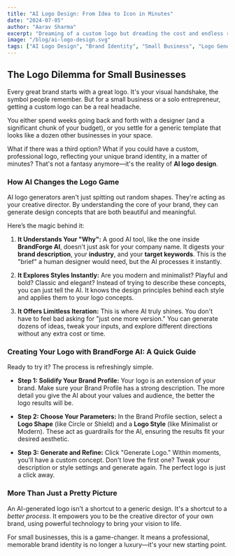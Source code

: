 ```yaml
---
title: "AI Logo Design: From Idea to Icon in Minutes"
date: "2024-07-05"
author: "Aarav Sharma"
excerpt: "Dreaming of a custom logo but dreading the cost and endless revisions? Discover how AI logo generators are empowering small businesses to create stunning, professional logos without the designer price tag."
image: "/blog/ai-logo-design.svg"
tags: ["AI Logo Design", "Brand Identity", "Small Business", "Logo Generator"]
---
```


## The Logo Dilemma for Small Businesses

Every great brand starts with a great logo. It's your visual handshake, the symbol people remember. But for a small business or a solo entrepreneur, getting a custom logo can be a real headache.

You either spend weeks going back and forth with a designer (and a significant chunk of your budget), or you settle for a generic template that looks like a dozen other businesses in your space.

What if there was a third option? What if you could have a custom, professional logo, reflecting your unique brand identity, in a matter of minutes? That's not a fantasy anymore—it's the reality of **AI logo design**.

### How AI Changes the Logo Game

AI logo generators aren't just spitting out random shapes. They're acting as your creative director. By understanding the core of your brand, they can generate design concepts that are both beautiful and meaningful.

Here’s the magic behind it:

1.  **It Understands Your "Why":** A good AI tool, like the one inside **BrandForge AI**, doesn't just ask for your company name. It digests your **brand description**, your **industry**, and your **target keywords**. This is the "brief" a human designer would need, but the AI processes it instantly.

2.  **It Explores Styles Instantly:** Are you modern and minimalist? Playful and bold? Classic and elegant? Instead of trying to describe these concepts, you can just tell the AI. It knows the design principles behind each style and applies them to your logo concepts.

3.  **It Offers Limitless Iteration:** This is where AI truly shines. You don't have to feel bad asking for "just one more version." You can generate dozens of ideas, tweak your inputs, and explore different directions without any extra cost or time.

### Creating Your Logo with BrandForge AI: A Quick Guide

Ready to try it? The process is refreshingly simple.

- **Step 1: Solidify Your Brand Profile:** Your logo is an extension of your brand. Make sure your Brand Profile has a strong description. The more detail you give the AI about your values and audience, the better the logo results will be.

- **Step 2: Choose Your Parameters:** In the Brand Profile section, select a **Logo Shape** (like Circle or Shield) and a **Logo Style** (like Minimalist or Modern). These act as guardrails for the AI, ensuring the results fit your desired aesthetic.

- **Step 3: Generate and Refine:** Click "Generate Logo." Within moments, you'll have a custom concept. Don't love the first one? Tweak your description or style settings and generate again. The perfect logo is just a click away.

### More Than Just a Pretty Picture

An AI-generated logo isn't a shortcut to a generic design. It's a shortcut to a *better process*. It empowers you to be the creative director of your own brand, using powerful technology to bring your vision to life.

For small businesses, this is a game-changer. It means a professional, memorable brand identity is no longer a luxury—it's your new starting point.
